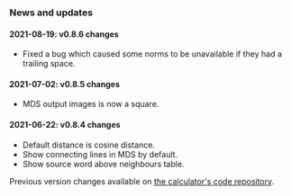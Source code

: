 ### News and updates

#### 2021-08-19: v0.8.6 changes

- Fixed a bug which caused some norms to be unavailable if they had a trailing space.

#### 2021-07-02: v0.8.5 changes

- MDS output images is now a square.

#### 2021-06-22: v0.8.4 changes

- Default distance is cosine distance.
- Show connecting lines in MDS by default.
- Show source word above neighbours table.

Previous version changes available on [the calculator's code repository](https://github.com/emcoglab/sensorimotor-distance-calculator/commits/main).
